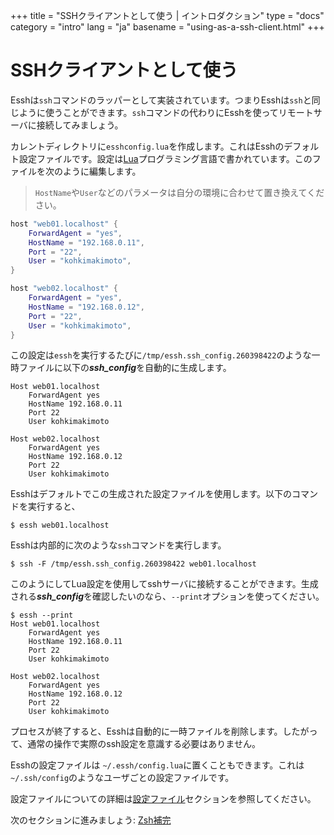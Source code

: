 +++
title = "SSHクライアントとして使う | イントロダクション"
type = "docs"
category = "intro"
lang = "ja"
basename = "using-as-a-ssh-client.html"
+++

# SSHクライアントとして使う

Esshは`ssh`コマンドのラッパーとして実装されています。つまりEsshは`ssh`と同じように使うことができます。`ssh`コマンドの代わりにEsshを使ってリモートサーバに接続してみましょう。

カレントディレクトリに`esshconfig.lua`を作成します。これはEsshのデフォルト設定ファイルです。設定は[Lua](https://www.lua.org/)プログラミング言語で書かれています。このファイルを次のように編集します。

> `HostName`や`User`などのパラメータは自分の環境に合わせて置き換えてください。

~~~lua
host "web01.localhost" {
    ForwardAgent = "yes",
    HostName = "192.168.0.11",
    Port = "22",
    User = "kohkimakimoto",
}

host "web02.localhost" {
    ForwardAgent = "yes",
    HostName = "192.168.0.12",
    Port = "22",
    User = "kohkimakimoto",
}
~~~

この設定は`essh`を実行するたびに`/tmp/essh.ssh_config.260398422`のような一時ファイルに以下の***ssh_config***を自動的に生成します。

~~~
Host web01.localhost
    ForwardAgent yes
    HostName 192.168.0.11
    Port 22
    User kohkimakimoto

Host web02.localhost
    ForwardAgent yes
    HostName 192.168.0.12
    Port 22
    User kohkimakimoto
~~~

Esshはデフォルトでこの生成された設定ファイルを使用します。以下のコマンドを実行すると、

~~~
$ essh web01.localhost
~~~

Esshは内部的に次のような`ssh`コマンドを実行します。

~~~
$ ssh -F /tmp/essh.ssh_config.260398422 web01.localhost
~~~

このようにしてLua設定を使用してsshサーバに接続することができます。生成される***ssh_config***を確認したいのなら、`--print`オプションを使ってください。

~~~
$ essh --print
Host web01.localhost
    ForwardAgent yes
    HostName 192.168.0.11
    Port 22
    User kohkimakimoto

Host web02.localhost
    ForwardAgent yes
    HostName 192.168.0.12
    Port 22
    User kohkimakimoto
~~~

プロセスが終了すると、Esshは自動的に一時ファイルを削除します。したがって、通常の操作で実際のssh設定を意識する必要はありません。

Esshの設定ファイルは `~/.essh/config.lua`に置くこともできます。これは `~/.ssh/config`のようなユーザごとの設定ファイルです。

設定ファイルについての詳細は[設定ファイル](/essh/docs/ja/configuration-files.html)セクションを参照してください。

次のセクションに進みましょう: [Zsh補完](zsh-completion.html)
